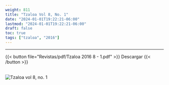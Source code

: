 ```yaml
---
weight: 811
title: "Tzaloa Vol 8, No. 1"
date: "2024-01-01T19:22:21-06:00"
lastmod: "2024-01-01T19:22:21-06:00"
draft: false
toc: true
tags: ["tzaloa", "2016"]
---
```

- - - - - - - - -
{{< button file="Revistas/pdf/Tzaloa 2016 8 - 1.pdf" >}}   Descargar {{< /button >}} 
######
![Tzaloa vol 8, no. 1](images/portada/8-1.jpeg)
